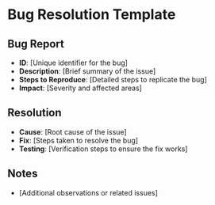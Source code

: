 # Bug Resolution Template

## Bug Report

- **ID**: [Unique identifier for the bug]
- **Description**: [Brief summary of the issue]
- **Steps to Reproduce**: [Detailed steps to replicate the bug]
- **Impact**: [Severity and affected areas]

## Resolution

- **Cause**: [Root cause of the issue]
- **Fix**: [Steps taken to resolve the bug]
- **Testing**: [Verification steps to ensure the fix works]

## Notes

- [Additional observations or related issues]
